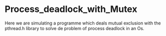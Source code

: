 # Process_deadlock_with_Mutex
Here we are simulating  a programme which deals mutual exclusion with the pthread.h library to solve de problem of process deadlock in an Os. 

